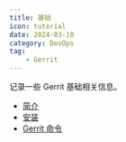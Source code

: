 ```yaml
---
title: 基础
icon: tutorial
date: 2024-03-10
category: DevOps
tag:
    - Gerrit
---
```


记录一些 Gerrit 基础相关信息。

<!-- more -->

- [简介](./introduction.md)
- [安装](./install.md)
- [Gerrit 命令](./command.md)
